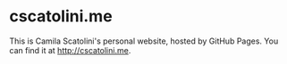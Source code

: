 # cscatolini.me
This is Camila Scatolini's personal website, hosted by GitHub Pages. You can find it at <http://cscatolini.me>.
